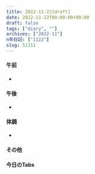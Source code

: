 ```yaml
---
title: 2022-11-22[draft]
date: 2022-11-22T00:00:00+09:00
draft: false
tags: ["diary", ""]
archives: ["2022-11"]
n年日記: ["1122"]
slug: 51311
---
```

#### 午前
- 
#### 午後
- 
#### 体調
- 
#### その他
#### 今日のTabs